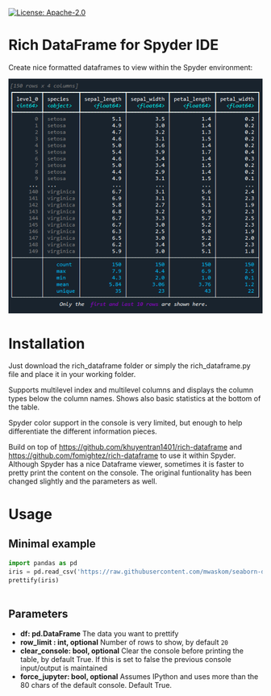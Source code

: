 [![License: Apache-2.0](https://img.shields.io/badge/Apache-2.0%20v3-blue.svg)](https://github.com/fizban99/rich-dataframe-for-spyder/blob/master/LICENSE)

# Rich DataFrame for Spyder IDE

Create nice formatted dataframes to view within the Spyder environment:

![image](https://github.com/fizban99/rich-dataframe-for-spyder/raw/master/images/prettify_table.png)

# Installation
Just download the rich_dataframe folder or simply the rich_dataframe.py file and place it in your working folder.

Supports multilevel index and multilevel columns and displays the column types below the column names. Shows also basic statistics at the bottom of the table.

Spyder color support in the console is very limited, but enough to help differentiate the different information pieces.

Build on top of https://github.com/khuyentran1401/rich-dataframe and https://github.com/fomightez/rich-dataframe to use it within Spyder. Although Spyder has a nice Dataframe viewer, sometimes it is faster to pretty print the content on the console. The original funtionality has been changed slightly and the parameters as well. 

# Usage
## Minimal example
```python
import pandas as pd
iris = pd.read_csv('https://raw.githubusercontent.com/mwaskom/seaborn-data/master/iris.csv').set_index('species', append=True)
prettify(iris)
    
```

## Parameters
* **df: pd.DataFrame**
The data you want to prettify
* **row_limit : int, optional**
    Number of rows to show, by default `20`
* **clear_console: bool, optional**
    Clear the console before printing the table, by default True. If this is set to false the previous console input/output is maintained
* **force_jupyter: bool, optional**
    Assumes IPython and uses more than the 80 chars of the default console. Default True. 